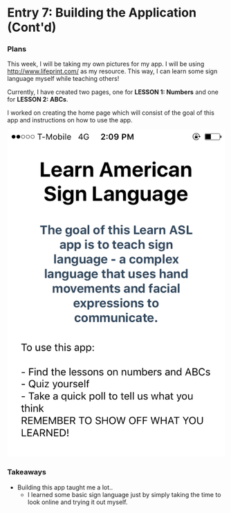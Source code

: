 # Entry 7: Building the Application (Cont'd)
### Plans
This week, I will be taking my own pictures for my app. I will be using http://www.lifeprint.com/ as my resource. This way, I can learn some sign language myself while teaching others! 

Currently, I have created two pages, one for **LESSON 1: Numbers** and one for **LESSON 2: ABCs**. 

I worked on creating the home page which will consist of the goal of this app and instructions on how to use the app. 

![Homepage](/pictures/Homepage.PNG)

### Takeaways
* Building this app taught me a lot.. 
    * I learned some basic sign language just by simply taking the time to look online and trying it out myself.  